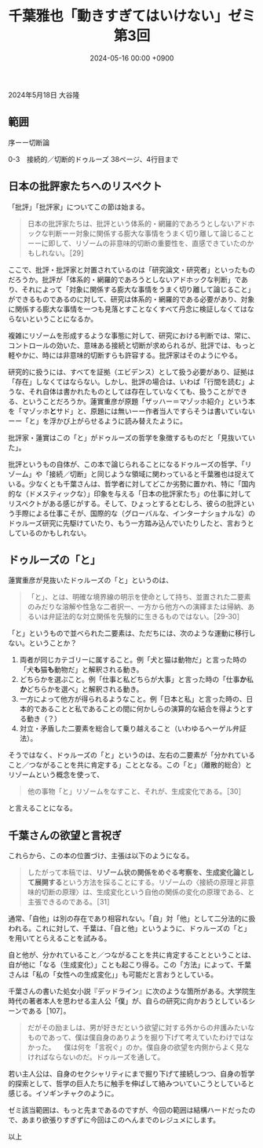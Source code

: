 ﻿---
layout: post
title: "千葉雅也「動きすぎてはいけない」ゼミ 第3回"
date: 2024-05-16 00:00 +0900
categories: ugoki-sugiteha-ikenai
---
2024年5月18日 大谷隆

## 範囲
序ーー切断論

0-3　接続的／切断的ドゥルーズ
38ページ、4行目まで

## 日本の批評家たちへのリスペクト

「批評」「批評家」についてこの節は始まる。

> 日本の批評家たちは、批評という体系的・網羅的であろうとしないアドホックな判断ーー対象に関係する膨大な事情をうまく切り離して論じることーーに即して、リゾームの非意味的切断の重要性を、直感できていたのかもしれない。［29］

ここで、批評・批評家と対置されているのは「研究論文・研究者」といったものだろうか。批評が「体系的・網羅的であろうとしないアドホックな判断」であり、それによって「対象に関係する膨大な事情をうまく切り離して論じること」ができるものであるのに対して、研究は体系的・網羅的である必要があり、対象に関係する膨大な事情を一つも見落とすことなくすべて丹念に検証しなくてはならないということになるか。

複雑にリゾームを形成するような事態に対して、研究における判断では、常に、コントロールの効いた、意味ある接続と切断が求められるが、批評では、もっと軽やかに、時には非意味的切断すらも許容する。批評家はそのようにやる。

研究的に扱うには、すべてを証拠（エビデンス）として扱う必要があり、証拠は「存在」しなくてはならない。しかし、批評の場合は、いわば「行間を読む」ような、それ自体は書かれたものとしては存在していなくても、扱うことができる、ということだろうか。蓮實重彦が原題「ザッハー＝マゾッホ紹介」という本を「マゾッホ**と**サド」と、原題には無いーー作者当人ですらそうは書いていないーー「と」を浮かび上がらせるように読み替えたように。

批評家・蓮實はこの「と」がドゥルーズの哲学を象徴するものだと「見抜いていた」。

批評というもの自体が、この本で論じられることになるドゥルーズの哲学、「リゾーム」や「接続／切断」と同じような領域に関わっていると千葉雅也は捉えている。少なくとも千葉さんは、哲学者に対してどこか劣勢に置かれ、特に「国内的な（ドメスティックな）」印象を与える「日本の批評家たち」の仕事に対してリスペクトがある感じがする。そして、ひょっとするとむしろ、彼らの批評という手際による仕事こそが、国際的な（グローバルな、インターナショナルな）のドゥルーズ研究に先駆けていたり、もう一方踏み込んでいたりしたと、言おうとしているのかもしれない。

## ドゥルーズの「と」

蓮實重彦が見抜いたドゥルーズの「と」というのは、

> 「と」、とは、明確な境界線の明示を使命として持ち、並置された二要素のみだりな溶解や性急な二者択一、一方から他方への演繹または帰納、あるいは弁証法的な対立関係を先験的に生きるものではない。［29-30］

「と」というもので並べられた二要素は、ただちには、次のような運動に移行しない。ということか？

1. 両者が同じカテゴリーに属すること。例「犬と猫は動物だ」と言った時の「犬**も**猫**も**動物だ」と解釈される動き。
2. どちらかを選ぶこと。例「仕事と私どちらが大事」と言った時の「仕事**か**私**か**どちらかを選べ」と解釈される動き。
3. 一方によって他方が得られるようなこと。例「日本と私」と言った時の、日本的であることと私であることの間に何かしらの演算的な結合を得ようとする動き（？）
4. 対立・矛盾した二要素を総合して乗り越えること（いわゆるヘーゲル弁証法）。

そうではなく、ドゥルーズの「と」というのは、左右の二要素が「分かれていること／つながることを共に肯定する」こととなる。この「と」（離散的総合）とリゾームという概念を使って、

> 他の事物「と」リゾームをなすこと、それが、生成変化である。［30］

と言えることになる。

## 千葉さんの欲望と言祝ぎ

これらから、この本の位置づけ、主張は以下のようになる。

> したがって本稿では、**リゾーム状の関係をめぐる考察を、生成変化論として展開する**という方法を採ることにする。リゾームの〈接続の原理と非意味的切断の原理〉は、生成変化という自他の関係の変化の原理である、と主張できるのである。［31］

通常、「自他」は別の存在であり相容れない。「自」対「他」として二分法的に扱われる。これに対して、千葉は、「自と他」というように、ドゥルーズの「と」を用いてとらえることを試みる。

自と他が、分かれていること／つながることを共に肯定することということは、自が他に「なる（生成変化）」ことも起こり得る。この「方法」によって、千葉さんは「私の「女性への生成変化」」も可能だと言おうとしている。

千葉さんの書いた処女小説『デッドライン』に次のような箇所がある。大学院生時代の著者本人を思わせる主人公「僕」が、自らの研究に向かおうとしているシーンである［107］。

> だがその励ましは、男が好きだという欲望に対する外からの弁護みたいなものであって、僕は僕自身のありようを掘り下げて考えていたわけではなかった。
> 　僕は何を「言祝ぐ」のか。僕自身の欲望を内側からよく見なければならないのだ。ドゥルーズを通して。

若い主人公は、自身のセクシャリティにまで掘り下げて接続しつつ、自身の哲学的探索として、哲学の巨人たちに触手を伸ばして絡みついていこうとしていると感じる。イソギンチャクのように。

ゼミ該当範囲は、もっと先まであるのですが、今回の範囲は結構ハードだったので、あまり欲張りすぎずに今回はこのへんまでのレジュメにします。

以上

